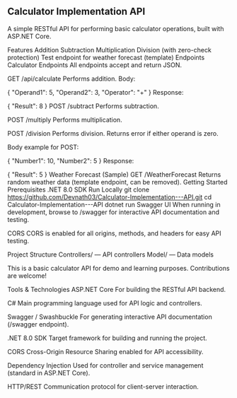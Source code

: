 ## Calculator Implementation API

A simple RESTful API for performing basic calculator operations, built with ASP.NET Core.

Features
Addition
Subtraction
Multiplication
Division (with zero-check protection)
Test endpoint for weather forecast (template)
Endpoints
Calculator Endpoints
All endpoints accept and return JSON.

GET /api/calculate
Performs addition.
Body:

{
  "Operand1": 5,
  "Operand2": 3,
  "Operator": "+"
}
Response:

{ "Result": 8 }
POST /subtract
Performs subtraction.

POST /multiply
Performs multiplication.

POST /division
Performs division. Returns error if either operand is zero.

Body example for POST:

{
  "Number1": 10,
  "Number2": 5
}
Response:

{ "Result": 5 }
Weather Forecast (Sample)
GET /WeatherForecast
Returns random weather data (template endpoint, can be removed).
Getting Started
Prerequisites
.NET 8.0 SDK
Run Locally
git clone https://github.com/Devnath03/Calculator-Implementation---API.git
cd Calculator-Implementation---API
dotnet run
Swagger UI
When running in development, browse to /swagger for interactive API documentation and testing.

CORS
CORS is enabled for all origins, methods, and headers for easy API testing.

Project Structure
Controllers/ — API controllers
Model/ — Data models


This is a basic calculator API for demo and learning purposes. Contributions are welcome!



Tools & Technologies
ASP.NET Core
For building the RESTful API backend.

C#
Main programming language used for API logic and controllers.

Swagger / Swashbuckle
For generating interactive API documentation (/swagger endpoint).

.NET 8.0 SDK
Target framework for building and running the project.

CORS
Cross-Origin Resource Sharing enabled for API accessibility.

Dependency Injection
Used for controller and service management (standard in ASP.NET Core).

HTTP/REST
Communication protocol for client-server interaction.
